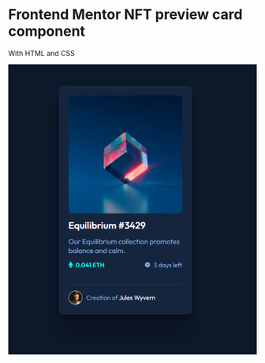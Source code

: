 # Frontend Mentor NFT preview card component
With HTML and CSS

![Screenshot](images/mySolution.png)
